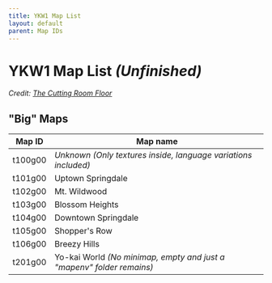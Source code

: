 ```yaml
---
title: YKW1 Map List
layout: default
parent: Map IDs
---
```


# YKW1 Map List *(Unfinished)*

*Credit: [The Cutting Room Floor](https://tcrf.net/Notes:Yo-kai_Watch_(Nintendo_3DS)#Map_names)*

## "Big" Maps

|Map ID |Map name|
|-------|-------|
|t100g00|*Unknown (Only textures inside, language variations included)*|
|t101g00|Uptown Springdale|
|t102g00|Mt. Wildwood|
|t103g00|Blossom Heights|
|t104g00|Downtown Springdale|
|t105g00|Shopper's Row|
|t106g00|Breezy Hills|
|t201g00|Yo-kai World *(No minimap, empty and just a "mapenv" folder remains)*|
